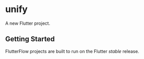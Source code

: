 # unify

A new Flutter project.

## Getting Started

FlutterFlow projects are built to run on the Flutter _stable_ release.
